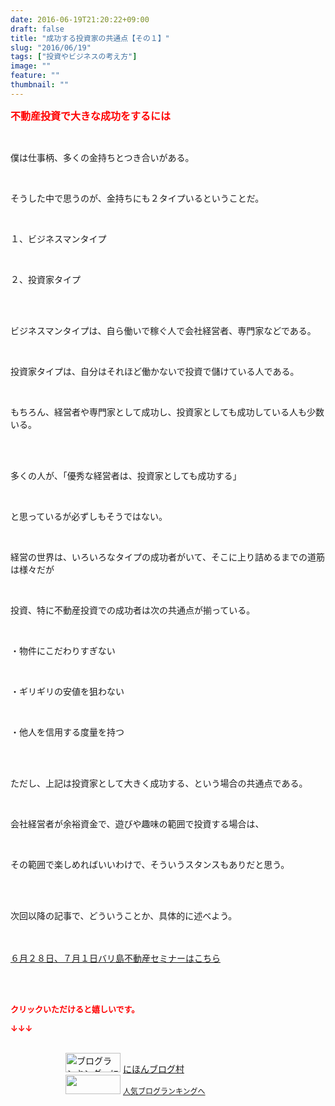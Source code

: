 ```yaml
---
date: 2016-06-19T21:20:22+09:00
draft: false
title: "成功する投資家の共通点【その１】"
slug: "2016/06/19"
tags: ["投資やビジネスの考え方"]
image: ""
feature: ""
thumbnail: ""
---
```

<p><font color="#ff0000" size="3"><strong>不動産投資で大きな成功をするには</strong></font></p><br/><p>僕は仕事柄、多くの金持ちとつき合いがある。</p><br/><p>そうした中で思うのが、金持ちにも２タイプいるということだ。</p><br/><p>１、ビジネスマンタイプ</p><br/><p>２、投資家タイプ</p><br/><p><br/>ビジネスマンタイプは、自ら働いで稼ぐ人で会社経営者、専門家などである。</p><br/><p>投資家タイプは、自分はそれほど働かないで投資で儲けている人である。</p><br/><p>もちろん、経営者や専門家として成功し、投資家としても成功している人も少数いる。</p><br/><p><br/>多くの人が、「優秀な経営者は、投資家としても成功する」</p><br/><p>と思っているが必ずしもそうではない。</p><br/><p>経営の世界は、いろいろなタイプの成功者がいて、そこに上り詰めるまでの道筋は様々だが</p><br/><p>投資、特に不動産投資での成功者は次の共通点が揃っている。</p><br/><p>・物件にこだわりすぎない</p><br/><p>・ギリギリの安値を狙わない</p><br/><p>・他人を信用する度量を持つ</p><br/><p><br/>ただし、上記は投資家として大きく成功する、という場合の共通点である。</p><br/><p>会社経営者が余裕資金で、遊びや趣味の範囲で投資する場合は、</p><br/><p>その範囲で楽しめればいいわけで、そういうスタンスもありだと思う。</p><br/><p><br/>次回以降の記事で、どういうことか、具体的に述べよう。</p><p target="_blank"><br/><br/><a href="iin.co.jp">６月２８日、７月１日バリ島不動産セミナーはこちら</a> </p><p><br/><br/></p><p><font color="#ff0000" size="2"><strong>クリックいただけると嬉しいです。<br/></strong></font></p><p><font color="#ff0000" size="2"><strong>↓↓↓</strong></font></p><p><br/><a href="ranking.html" target="_blank"><img border="0" alt="ブログランキング・にほんブログ村へ" src="data:image/svg+xml;charset=utf-8,%3Csvg%20xmlns%3D%22http%3A%2F%2Fwww.w3.org%2F2000%2Fsvg%22%20title%3D%22Placeholder%20for%20Images%22%20role%3D%22presentation%22%20viewBox%3D%220%200%2088%2031%22%20%2F%3E" width="88" height="31" data-src="https://img-proxy.blog-video.jp/images?url=http%3A%2F%2Fwww.blogmura.com%2Fimg%2Fwww88_31.gif" style="aspect-ratio: auto 88 / 31;"/><noscript><img border="0" alt="ブログランキング・にほんブログ村へ" src="https://img-proxy.blog-video.jp/images?url=http%3A%2F%2Fwww.blogmura.com%2Fimg%2Fwww88_31.gif" width="88" height="31"></noscript></a> <a href="ranking.html" target="_blank">にほんブログ村</a> <br/><a title="人気ブログランキングへ" href="link.php?1804582"><img border="0" src="data:image/svg+xml;charset=utf-8,%3Csvg%20xmlns%3D%22http%3A%2F%2Fwww.w3.org%2F2000%2Fsvg%22%20title%3D%22Placeholder%20for%20Images%22%20role%3D%22presentation%22%20viewBox%3D%220%200%2088%2031%22%20%2F%3E" width="88" height="31" data-src="https://blog.with2.net/img/banner/banner_22.gif" style="aspect-ratio: auto 88 / 31;"/><noscript><img border="0" src="https://blog.with2.net/img/banner/banner_22.gif" width="88" height="31"></noscript></a> <a style="FONT-SIZE: 12px" href="link.php?1804582">人気ブログランキングへ</a> </p>

